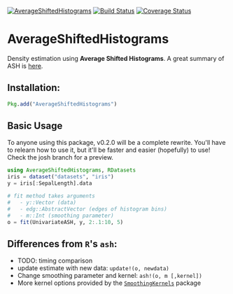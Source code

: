 [![AverageShiftedHistograms](http://pkg.julialang.org/badges/AverageShiftedHistograms_release.svg)](http://pkg.julialang.org/?pkg=AverageShiftedHistograms&ver=release)
[![Build Status](https://travis-ci.org/joshday/AverageShiftedHistograms.jl.svg?branch=master)](https://travis-ci.org/joshday/AverageShiftedHistograms.jl)
[![Coverage Status](https://coveralls.io/repos/joshday/AverageShiftedHistograms.jl/badge.svg?branch=master)](https://coveralls.io/r/joshday/AverageShiftedHistograms.jl?branch=master)

# AverageShiftedHistograms

Density estimation using **Average Shifted Histograms**.  A great summary of ASH is [here](http://www.stat.rice.edu/~scottdw/stat550/HW/hw4/c05.pdf).

## Installation:

```julia
Pkg.add("AverageShiftedHistograms")
```

## Basic Usage
To anyone using this package, v0.2.0 will be a complete rewrite.  You'll have to relearn how to use it, but it'll be faster and easier (hopefully) to use!  Check the josh branch for a preview.


```julia
using AverageShiftedHistograms, RDatasets
iris = dataset("datasets", "iris")
y = iris[:SepalLength].data

# fit method takes arguments
#	- y::Vector (data)
#	- edg::AbstractVector (edges of histogram bins)
#	- m::Int (smoothing parameter)
o = fit(UnivariateASH, y, 2:.1:10, 5)
```


## Differences from `R`'s `ash`:
- TODO: timing comparison
- update estimate with new data: `update!(o, newdata)`
- Change smoothing parameter and kernel: `ash!(o, m [,kernel])`
- More kernel options provided by the [`SmoothingKernels`](https://github.com/johnmyleswhite/SmoothingKernels.jl) package
